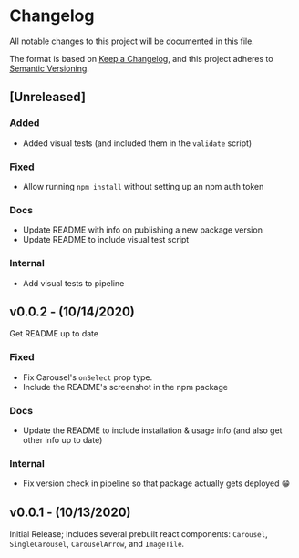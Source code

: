 # Changelog
All notable changes to this project will be documented in this file.

The format is based on [Keep a Changelog](https://keepachangelog.com/en/1.0.0/),
and this project adheres to [Semantic Versioning](https://semver.org/spec/v2.0.0.html).

<!-- template for unreleased section -->
<!-- ## [Unreleased]
No unreleased changes :fire: -->

## [Unreleased]

### Added
 - Added visual tests (and included them in the `validate` script)

### Fixed
 - Allow running `npm install` without setting up an npm auth token

### Docs
 - Update README with info on publishing a new package version
 - Update README to include visual test script

### Internal
 - Add visual tests to pipeline

## v0.0.2 - (10/14/2020)
Get README up to date

### Fixed
 - Fix Carousel's `onSelect` prop type.
 - Include the README's screenshot in the npm package

### Docs
 - Update the README to include installation & usage info (and also get other info up to date)

### Internal
 - Fix version check in pipeline so that package actually gets deployed :grin:

## v0.0.1 - (10/13/2020)

Initial Release; includes several prebuilt react components: `Carousel`, `SingleCarousel`, `CarouselArrow`, and `ImageTile`.
